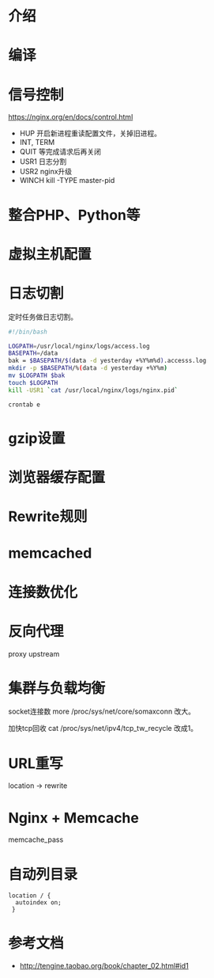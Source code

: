 # 介绍

# 编译

# 信号控制
https://nginx.org/en/docs/control.html

- HUP 开启新进程重读配置文件，关掉旧进程。
- INT, TERM
- QUIT 等完成请求后再关闭
- USR1 日志分割
- USR2 nginx升级
- WINCH
kill -TYPE master-pid
# 整合PHP、Python等

# 虚拟主机配置

# 日志切割
定时任务做日志切割。

```bash
#!/bin/bash

LOGPATH=/usr/local/nginx/logs/access.log
BASEPATH=/data
bak = $BASEPATH/$(data -d yesterday +%Y%m%d).accesss.log
mkdir -p $BASEPATH/%(data -d yesterday +%Y%m)
mv $LOGPATH $bak
touch $LOGPATH
kill -USR1 `cat /usr/local/nginx/logs/nginx.pid`
```

`crontab e`
# gzip设置

# 浏览器缓存配置

# Rewrite规则

# memcached

# 连接数优化

# 反向代理
proxy
upstream
# 集群与负载均衡

socket连接数
more /proc/sys/net/core/somaxconn
改大。

加快tcp回收
cat /proc/sys/net/ipv4/tcp_tw_recycle
改成1。


# URL重写
location -> rewrite


# Nginx + Memcache
memcache_pass

# 自动列目录
```
location / {
  autoindex on;
 }
```
# 参考文档
- http://tengine.taobao.org/book/chapter_02.html#id1

